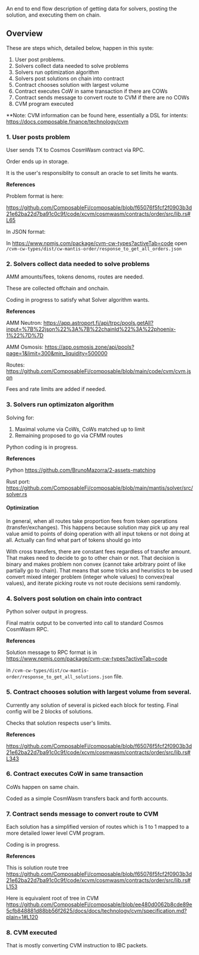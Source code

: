 An end to end flow description of getting data for solvers, posting the solution, and executing them on chain.


## Overview

These are steps which, detailed below, happen in this syste:
1. User post problems.
2. Solvers collect data needed to solve problems
3. Solvers run optimization algorithm
4. Solvers post solutions on chain into contract
5. Contract chooses solution with largest volume
6. Contract executes CoW in same transaction if there are COWs 
7. Contract sends message to convert route to CVM if there are no COWs 
8. CVM program executed

**Note: CVM information can be found here, essentially a DSL for intents: https://docs.composable.finance/technology/cvm 


### 1. User posts problem

User sends TX to Cosmos CosmWasm contract via RPC. 

Order ends up in storage.

It is the user's responsiblity to consult an oracle to set limits he wants.

**References**

Problem format is here:

https://github.com/ComposableFi/composable/blob/f65076f5fcf2f0903b3d21e62ba22d7ba91c0c9f/code/xcvm/cosmwasm/contracts/order/src/lib.rs#L65


In JSON format:

In https://www.npmjs.com/package/cvm-cw-types?activeTab=code open
`/cvm-cw-types/dist/cw-mantis-order/response_to_get_all_orders.json`


### 2. Solvers collect data needed to solve problems

AMM amounts/fees, tokens denoms, routes are needed.

These are collected offchain and onchain.

Coding in progress to satisfy what Solver algorithm wants.


**References**

AMM Neutron:
https://app.astroport.fi/api/trpc/pools.getAll?input=%7B%22json%22%3A%7B%22chainId%22%3A%22phoenix-1%22%7D%7D

AMM Osmosis:
https://app.osmosis.zone/api/pools?page=1&limit=300&min_liquidity=500000 

Routes:
https://github.com/ComposableFi/composable/blob/main/code/cvm/cvm.json

Fees and rate limits are added if needed.

### 3. Solvers run optimizaton algorithm

Solving for: 
1. Maximal volume via CoWs, CoWs matched up to limit
2. Remaining proposed to go via CFMM routes

Python coding is in progress.

**References**

Python
https://github.com/BrunoMazorra/2-assets-matching

Rust port:
https://github.com/ComposableFi/composable/blob/main/mantis/solver/src/solver.rs


#### Optimization

In general, when all routes take proportion fees from token operations (transfer/exchanges). 
This happens because solution may pick up any real value amid to points of doing operation with all input tokens or not doing at all.
Actually can find what part of tokens should go into

With cross transfers, there are constant fees regardless of transfer amount.
That makes need to decide to go to other chain or not.
That decision is binary and makes problem non convex (cannot take arbitrary point of like partially go to chain).
That means that some tricks and heuristics to be used convert mixed integer problem (integer whole values) to convex(real values),
and iterate picking route vs not route decisions semi randomly.


### 4. Solvers post solution on chain into contract

Python solver output in progress.

Final matrix output to be converted into call to standard Cosmos CosmWasm RPC. 

**References**

Solution message to RPC format is in
https://www.npmjs.com/package/cvm-cw-types?activeTab=code

in `/cvm-cw-types/dist/cw-mantis-order/response_to_get_all_solutions.json` file.


### 5. Contract chooses solution with largest volume from several.

Currently any solution of several is picked each block for testing.
Final config will be 2 blocks of solutions. 

Checks that solution respects user's limits.

**References**

https://github.com/ComposableFi/composable/blob/f65076f5fcf2f0903b3d21e62ba22d7ba91c0c9f/code/xcvm/cosmwasm/contracts/order/src/lib.rs#L343


### 6. Contract executes CoW in same transaction

CoWs happen on same chain.

Coded as a simple CosmWasm transfers back and forth accounts.

### 7. Contract sends message to convert route to CVM

Each solution has a simplified version of routes which is 1 to 1 mapped to a more detailed lower level CVM program. 

Coding is in progress. 

**References**

This is solution route tree 
https://github.com/ComposableFi/composable/blob/f65076f5fcf2f0903b3d21e62ba22d7ba91c0c9f/code/xcvm/cosmwasm/contracts/order/src/lib.rs#L153

Here is equivalent root of tree in CVM
https://github.com/ComposableFi/composable/blob/ee480d0062b8cde89e5cfb848881d88bb56f2625/docs/docs/technology/cvm/specification.md?plain=1#L120

### 8. CVM executed

That is mostly converting CVM instruction to IBC packets.